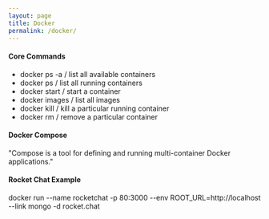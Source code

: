 ```yaml
---
layout: page
title: Docker
permalink: /docker/
---
```


#### Core Commands

- docker ps -a / list all available containers
- docker ps / list all running containers
- docker start <id> / start a container
- docker images / list all images
- docker kill <id> / kill a particular running container
- docker rm <id> / remove a particular container

#### Docker Compose

"Compose is a tool for defining and running multi-container Docker applications."

#### Rocket Chat Example

docker run --name rocketchat -p 80:3000 --env ROOT_URL=http://localhost --link mongo -d rocket.chat